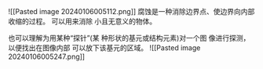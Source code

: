 ![[Pasted image 20240106005112.png]]
腐蚀是一种消除边界点、使边界向内部收缩的过程。
可以用来消除 小且无意义的物体。

也可以理解为用某种“探针”(某 种形状的基元或结构元素)对一个图 像进行探测，以便找出在图像内部 可以放下该基元的区域。
![[Pasted image 20240106005247.png]]
